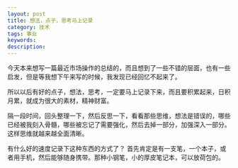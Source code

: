 ```yaml
---
layout: post
title: 想法，点子，思考马上记录
category: 技术
tags: 事业
keywords: 
description: 
---
```


今天本来想写一篇最近市场操作的总结的，而且想到了一些不错的层面，也有一些启发，但是等我想下午来写的时候，我发现已经回忆不起来了。

所以以后有好的点子，想法，思考，一定要马上记录下来，而且要积累起来，日积月累，就成为很大的素材，精神财富。

隔一段时间，回头整理一下，然后反思一下，看看那些思维，想法是错误的，哪些已经被我刻入骨髓，哪些被忘记了需要强化，然后去掉一部分，加强深入一部分。
这样思维就越来越全面清晰。

有什么好的速度记录下这种东西的方式了？
首先肯定是有一支笔，一个本子，或者用手机，然后能够随身携带。那种小钢笔，小的厚皮笔记本，可以放荷包的。

